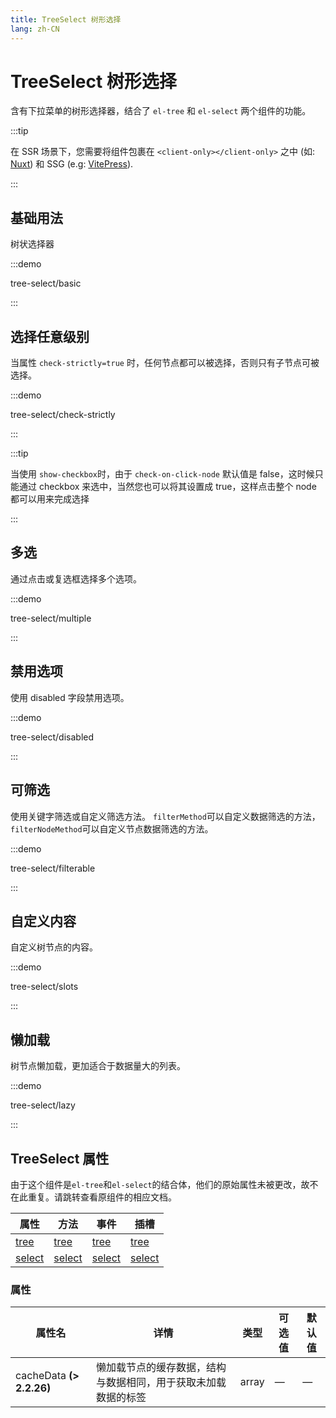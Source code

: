 ```yaml
---
title: TreeSelect 树形选择
lang: zh-CN
---
```


# TreeSelect 树形选择

含有下拉菜单的树形选择器，结合了 `el-tree` 和 `el-select` 两个组件的功能。

:::tip

在 SSR 场景下，您需要将组件包裹在 `<client-only></client-only>` 之中 (如: [Nuxt](https://nuxt.com/v3)) 和 SSG (e.g: [VitePress](https://vitepress.vuejs.org/)).

:::

## 基础用法

树状选择器

:::demo

tree-select/basic

:::

## 选择任意级别

当属性 `check-strictly=true` 时，任何节点都可以被选择，否则只有子节点可被选择。

:::demo

tree-select/check-strictly

:::

:::tip

当使用 `show-checkbox`时，由于 `check-on-click-node` 默认值是 false，这时候只能通过 checkbox 来选中，当然您也可以将其设置成 true，这样点击整个 node 都可以用来完成选择

:::

## 多选

通过点击或复选框选择多个选项。

:::demo

tree-select/multiple

:::

## 禁用选项

使用 disabled 字段禁用选项。

:::demo

tree-select/disabled

:::

## 可筛选

使用关键字筛选或自定义筛选方法。 `filterMethod`可以自定义数据筛选的方法， `filterNodeMethod`可以自定义节点数据筛选的方法。

:::demo

tree-select/filterable

:::

## 自定义内容

自定义树节点的内容。

:::demo

tree-select/slots

:::

## 懒加载

树节点懒加载，更加适合于数据量大的列表。

:::demo

tree-select/lazy

:::

## TreeSelect 属性

由于这个组件是`el-tree`和`el-select`的结合体，他们的原始属性未被更改，故不在此重复。请跳转查看原组件的相应文档。

| 属性                                      | 方法                            | 事件                                  | 插槽                                 |
| --------------------------------------- | ----------------------------- | ----------------------------------- | ---------------------------------- |
| [tree](./tree.md#attributes)            | [tree](./tree.md#method)      | [tree](./tree.md#events)            | [tree](./tree.md#slots)            |
| [select](./select.md#select-attributes) | [select](./select.md#methods) | [select](./select.md#select-events) | [select](./select.md#select-slots) |

### 属性

| 属性名                        | 详情                              | 类型    | 可选值 | 默认值 |
| -------------------------- | ------------------------------- | ----- | --- | --- |
| cacheData **(\> 2.2.26)** | 懒加载节点的缓存数据，结构与数据相同，用于获取未加载数据的标签 | array | —   | —   |
